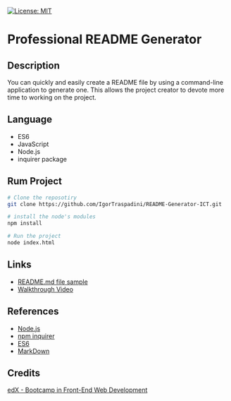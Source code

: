 
[![License: MIT](https://img.shields.io/badge/License-MIT-yellow.svg)](https://opensource.org/licenses/MIT)
# Professional README Generator

## Description
You can quickly and easily create a README file by using a command-line application to generate one. This allows the project creator to devote more time to working on the project.

## Language
- ES6
- JavaScript
- Node.js
- inquirer package

## Rum Project
```bash
# Clone the reposotiry 
git clone https://github.com/IgorTraspadini/README-Generator-ICT.git

# install the node's modules
npm install

# Run the project
node index.html
```

## Links
- [README.md file sample](https://github.com/IgorTraspadini/README-Generator-ICT/blob/main/README%20sample.md)
- [Walkthrough Video](https://drive.google.com/file/d/1Io7Vi_ct7wCVtBBYWCWHwUbFww-Om9wH/view?usp=sharing)

## References 
- [Node.js](https://nodejs.org/en)
- [npm inquirer](https://www.npmjs.com/package/inquirer)
- [ES6](https://www.w3schools.com/Js/js_es6.asp)
- [MarkDown](https://www.markdownguide.org/)

## Credits
[edX - Bootcamp in Front-End Web Development](https://www.edx.org/course/skills-bootcamp-in-front-end-web-development?parent_component=new-on-edx&webview=false&campaign=Skills+Bootcamp+in+Front-End+Web+Development&source=edx&product_category=boot-camp&placement_url=https%3A%2F%2Fwww.edx.org%2F)


